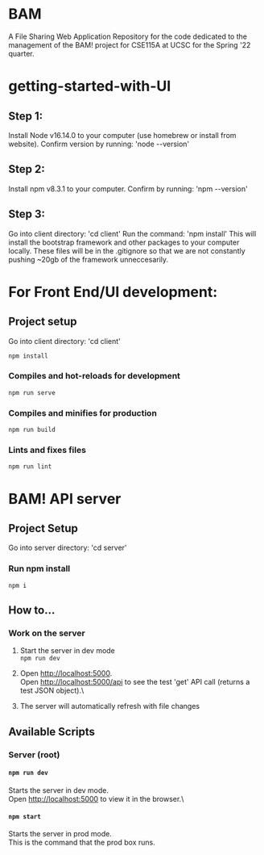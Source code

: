 # BAM
A File Sharing Web Application
  Repository for the code dedicated to the management of the BAM! project for CSE115A at UCSC for the Spring '22 quarter.

# getting-started-with-UI
## Step 1:
  Install Node v16.14.0 to your computer (use homebrew or install from website). Confirm version by running: 'node --version'
## Step 2:
  Install npm v8.3.1 to your computer. Confirm by running: 'npm --version'
## Step 3:
  Go into client directory: 'cd client'
  Run the command: 'npm install'
  This will install the bootstrap framework and other packages to your computer locally. These files will be in the .gitignore so that we are not constantly pushing ~20gb of the framework unneccesarily.


# For Front End/UI development:

## Project setup
  Go into client directory: 'cd client'
```
npm install
```

### Compiles and hot-reloads for development
```
npm run serve
```

### Compiles and minifies for production
```
npm run build
```

### Lints and fixes files
```
npm run lint
```
# BAM! API server

## Project Setup
  Go into server directory: 'cd server'
### Run npm install

`npm i`
## How to...

### Work on the server

1. Start the server in dev mode\
`npm run dev`

2. Open [http://localhost:5000](http://localhost:5000). \
Open [http://localhost:5000/api](http://localhost:5000/api) to see the test 'get' API call (returns a test JSON object).\

3. The server will automatically refresh with file changes

## Available Scripts

### Server (root)

#### `npm run dev`

Starts the server in dev mode.\
Open [http://localhost:5000](http://localhost:5000) to view it in the browser.\

#### `npm start`

Starts the server in prod mode.\
This is the command that the prod box runs.


